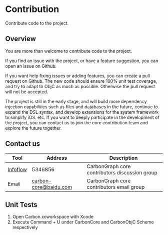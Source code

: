 # Contribution

Contribute code to the project.

## Overview

You are more than welcome to contribute code to the project.

If you find an issue with the project, or have a feature suggestion, you can open an issue on Github.

If you want help fixing issues or adding features, you can create a pull request on Github. The new code should ensure 100% unit test coverage, and try to adapt to ObjC as much as possible. Otherwise the pull request will not be accepted.

The project is still in the early stage, and will build more dependency injection capabilities such as files and databases in the future, continue to expand the DSL syntax, and develop extensions for the system framework to simplify iOS. etc. If you want to deeply participate in the development of the project, you can contact us to join the core contribution team and explore the future together.

## Contact us

| Tool | Address | Description |
| --- | --- | --- |
| [Infoflow](http://infoflow.baidu.com/) | 5346856 | CarbonGraph core contributors discussion group |
| Email | carbon-core@baidu.com | CarbonGraph core contributors email group |

## Unit Tests

1. Open Carbon.xcworkspace with Xcode
3. Execute Command + U under CarbonCore and CarbonObjC Scheme respectively
